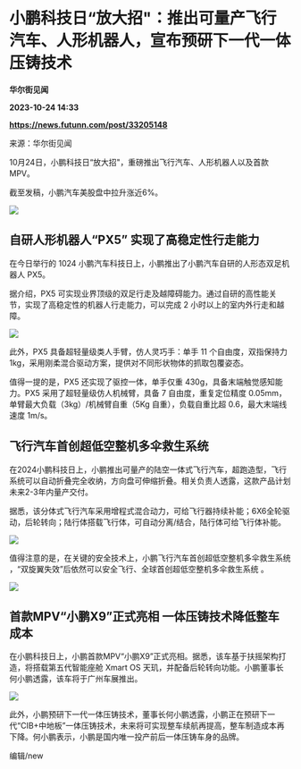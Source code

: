 # 小鹏科技日“放大招"：推出可量产飞行汽车、人形机器人，宣布预研下一代一体压铸技术
**华尔街见闻**

**2023-10-24 14:33**

**https://news.futunn.com/post/33205148**

来源：华尔街见闻

10月24日，小鹏科技日“放大招"，重磅推出飞行汽车、人形机器人以及首款MPV。

截至发稿，小鹏汽车美股盘中拉升涨近6%。

![](https://postimg.futunn.com/16981560900391862131514.png)

自研人形机器人“PX5” 实现了高稳定性行走能力
------------------------

在今日举行的 1024 小鹏汽车科技日上，小鹏推出了小鹏汽车自研的人形态双足机器人 PX5。

据介绍，PX5 可实现业界顶级的双足行走及越障碍能力。通过自研的高性能关节，实现了高稳定性的机器人行走能力，可以完成 2 小时以上的室内外行走和越障。

![](https://newsfile.futunn.com/public/NN-PersistNewsContentImage/7781/20231024/0-6c130d31546d9b040f9279d8547f550c-1-cabb827cd28caa577feb6e5f961ecf0e.png/big)

此外，PX5 具备超轻量级类人手臂，仿人灵巧手：单手 11 个自由度，双指保持力 1kg，采用刚柔混合驱动方案，提供对不同形状物体的抓取包覆姿态。

值得一提的是，PX5 还实现了驱控一体，单手仅重 430g，具备末端触觉感知能力。PX5 采用了超轻量级仿人机械臂，具备 7 自由度，重复定位精度 0.05mm，单臂最大负载（3kg）/机械臂自重（5Kg 自重），负载自重比超 0.6，最大末端线速度 1m/s。

飞行汽车首创超低空整机多伞救生系统
-----------------

在2024小鹏科技日上，小鹏推出可量产的陆空一体式飞行汽车，超跑造型，飞行系统可以自动折叠完全收纳，方向盘可伸缩折叠。相关负责人透露，这款产品计划未来2-3年内量产交付。

据悉，该分体式飞行汽车采用增程式混合动力，可给飞行器持续补能；6X6全轮驱动，后轮转向；陆行体搭载飞行体，可自动分离/结合，陆行体可给飞行体补能。

![](https://newsfile.futunn.com/public/NN-PersistNewsContentImage/7781/20231024/0-6c130d31546d9b040f9279d8547f550c-2-feba088524e408f1614fca842bf6e268.jpg/big)

值得注意的是，在关键的安全技术上，小鹏飞行汽车首创超低空整机多伞救生系统 ，“双旋翼失效”后依然可以安全飞行、全球首创超低空整机多伞救生系统 。

![](https://newsfile.futunn.com/public/NN-PersistNewsContentImage/7781/20231024/0-6c130d31546d9b040f9279d8547f550c-3-1fd95e56ff82506e9e6e1b224e56b88f.gif/big)

首款MPV“小鹏X9”正式亮相 一体压铸技术降低整车成本
----------------------------

在小鹏科技日上，小鹏首款MPV“小鹏X9”正式亮相。据悉，该车基于扶摇架构打造，将搭载第五代智能座舱 Xmart OS 天玑，并配备后轮转向功能。小鹏董事长何小鹏透露，该车将于广州车展推出。

![](https://newsfile.futunn.com/public/NN-PersistNewsContentImage/7781/20231024/0-6c130d31546d9b040f9279d8547f550c-4-da86411bf64a500069026e7474bd2e68.jpg/big)

此外，小鹏预研下一代一体压铸技术，董事长何小鹏透露，小鹏正在预研下一代“CIB+中地板”一体压铸技术，未来将可实现整车续航再提高，整车制造成本再下降。何小鹏表示，小鹏是国内唯一投产前后一体压铸车身的品牌。

编辑/new